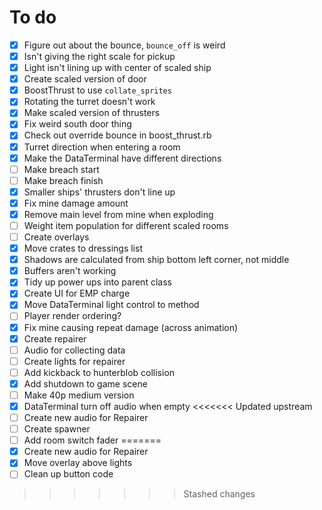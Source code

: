 # To do

- [x] Figure out about the bounce, `bounce_off` is weird
- [x] Isn't giving the right scale for pickup
- [x] Light isn't lining up with center of scaled ship
- [x] Create scaled version of door
- [x] BoostThrust to use `collate_sprites`
- [x] Rotating the turret doesn't work
- [x] Make scaled version of thrusters
- [x] Fix weird south door thing
- [x] Check out override bounce in boost_thrust.rb
- [x] Turret direction when entering a room
- [x] Make the DataTerminal have different directions
- [ ] Make breach start
- [ ] Make breach finish
- [x] Smaller ships' thrusters don't line up
- [x] Fix mine damage amount
- [x] Remove main level from mine when exploding
- [ ] Weight item population for different scaled rooms
- [ ] Create overlays
- [x] Move crates to dressings list
- [x] Shadows are calculated from ship bottom left corner, not middle
- [x] Buffers aren't working
- [x] Tidy up power ups into parent class
- [x] Create UI for EMP charge
- [x] Move DataTerminal light control to method
- [ ] Player render ordering?
- [x] Fix mine causing repeat damage (across animation)
- [x] Create repairer
- [ ] Audio for collecting data
- [ ] Create lights for repairer
- [ ] Add kickback to hunterblob collision
- [x] Add shutdown to game scene
- [ ] Make 40p medium version
- [x] DataTerminal turn off audio when empty
<<<<<<< Updated upstream
- [ ] Create new audio for Repairer
- [ ] Create spawner
- [ ] Add room switch fader
=======
- [x] Create new audio for Repairer
- [x] Move overlay above lights
- [ ] Clean up button code
>>>>>>> Stashed changes
